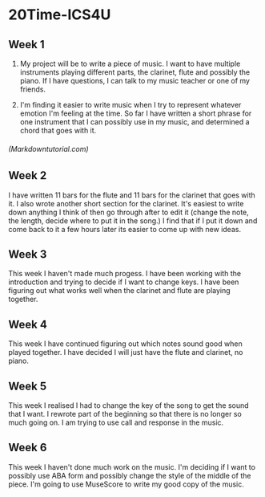# 20Time-ICS4U
## Week 1
1.  My project will be to write a piece of music.
I want to have multiple instruments playing different parts, the clarinet, flute and possibly the piano.
If I have questions, I can talk to my music teacher or one of my friends.

2.  I'm finding it easier to write music when I try to represent whatever emotion I'm feeling at the time.
So far I have written a short phrase for one instrument that I can possibly use in my music, and determined a chord that goes with it.
###### (Markdowntutorial.com)

## Week 2
I have written 11 bars for the flute and 11 bars for the clarinet that goes with it.  I also wrote another short section for the clarinet.  It's easiest to write down anything I think of then go through after to edit it (change the note, the length, decide where to put it in the song.)  I find that if I put it down and come back to it a few hours later its easier to come up with new ideas.

## Week 3
This week I haven't made much progess.  I have been working with the introduction and trying to decide if I want to change keys.  I have been figuring out what works well when the clarinet and flute are playing together.

## Week 4
This week I have continued figuring out which notes sound good when played together. I have decided I will just have the flute and clarinet, no piano.

## Week 5
This week I realised I had to change the key of the song to get the sound that I want.  I rewrote part of the beginning so that there is no longer so much going on.  I am trying to use call and response in the music.

## Week 6
This week I haven't done much work on the music. I'm deciding if I want to possibly use ABA form and possibly change the style of the middle of the piece.  I'm going to use MuseScore to write my good copy of the music.
